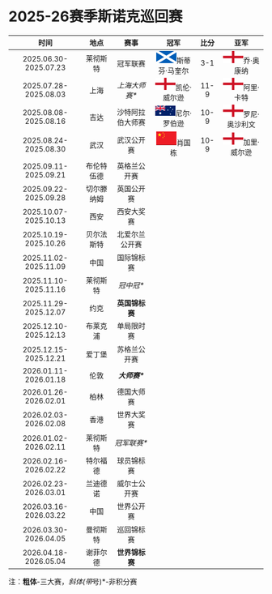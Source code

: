 # 2025-26赛季斯诺克巡回赛

|          时间         |   地点    |       赛事       |               冠军                  | 比分  |               亚军                 |
| :-------------------: | :------: | :--------------: | :--------------------------------: | :---: | :--------------------------------: |
| 2025.06.30-2025.07.23 | 莱彻斯特  |     冠军联赛     | ![](./img/scotland.png)斯蒂芬·马奎尔 | 3-1   | ![](./img/england.png)乔·奥康纳    |
| 2025.07.28-2025.08.03 | 上海      |  *上海大师赛\**  | ![](./img/england.png)凯伦·威尔逊   | 11-9  | ![](./img/england.png)阿里·卡特     |
| 2025.08.08-2025.08.16 | 吉达      | 沙特阿拉伯大师赛 | ![](./img/australia.png)尼尔·罗伯逊  | 10-9  | ![](./img/england.png)罗尼·奥沙利文 |
| 2025.08.24-2025.08.30 | 武汉      |    武汉公开赛    | ![](./img/china.png)肖国栋          | 10-9  | ![](./img/england.png)加里·威尔逊   |
| 2025.09.11-2025.09.21 | 布伦特伍德 |   英格兰公开赛   |                                    |       |                                    |
| 2025.09.22-2025.09.28 | 切尔滕纳姆 |    英国公开赛    |                                    |       |                                    |
| 2025.10.07-2025.10.13 | 西安      |    西安大奖赛    |                                    |       |                                    |
| 2025.10.19-2025.10.26 | 贝尔法斯特 |  北爱尔兰公开赛  |                                    |       |                                    |
| 2025.11.02-2025.11.09 | 中国      |    国际锦标赛    |                                    |       |                                    |
| 2025.11.10-2025.11.16 | 莱彻斯特  |    *冠中冠\**    |                                    |       |                                    |
| 2025.11.29-2025.12.07 | 约克      |  **英国锦标赛**  |                                    |       |                                    |
| 2025.12.10-2025.12.13 | 布莱克浦  |    单局限时赛    |                                    |       |                                    |
| 2025.12.15-2025.12.21 | 爱丁堡    |   苏格兰公开赛   |                                    |       |                                    |
| 2026.01.11-2026.01.18 | 伦敦      |  ***大师赛\****  |                                    |       |                                    |
| 2026.01.26-2026.02.01 | 柏林      |    德国大师赛    |                                    |       |                                    |
| 2026.02.03-2026.02.08 | 香港      |    世界大奖赛    |                                    |       |                                    |
| 2026.01.02-2026.02.11 | 莱彻斯特  |   *冠军联赛\**   |                                    |       |                                    |
| 2026.02.16-2026.02.22 | 特尔福德  |    球员锦标赛    |                                    |       |                                    |
| 2026.02.23-2026.03.01 | 兰迪德诺  |   威尔士公开赛   |                                    |       |                                    |
| 2026.03.16-2026.03.22 | 中国      |    世界公开赛    |                                    |       |                                    |
| 2026.03.30-2026.04.05 | 曼彻斯特  |    巡回锦标赛    |                                    |       |                                    |
| 2026.04.18-2026.05.04 | 谢菲尔德  |  **世界锦标赛**  |                                    |       |                                    |

注：**粗体**-三大赛，*斜体(带*号)*-非积分赛
